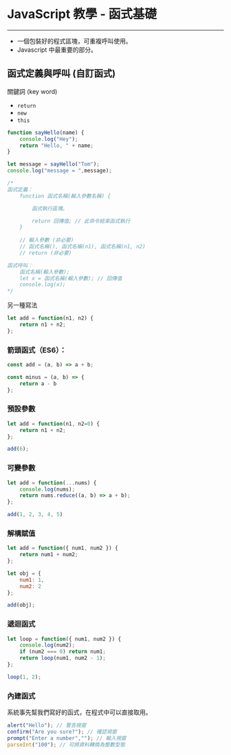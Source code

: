 # JavaScript 教學 - 函式基礎


---

* 一個包裝好的程式區塊，可重複呼叫使用。
* Javascript 中最重要的部分。

## 函式定義與呼叫 (自訂函式)
關鍵詞 (key word)
* `return`
* `new`
* `this`
```js
function sayHello(name) {
    console.log("Hey");
    return "Hello, " + name;
}

let message = sayHello("Tom");
console.log("message = ",message);

/*
函式定義：
    function 函式名稱(輸入參數名稱) {

        函式執行區塊。

        return 回傳值; // 此命令結束函式執行
    }
    
    // 輸入參數 (非必要) 
    // 函式名稱(), 函式名稱(n1), 函式名稱(n1, n2)
    // return (非必要)

函式呼叫：
    函式名稱(輸入參數);
    let x = 函式名稱(輸入參數); // 回傳值
    console.log(x);
*/
```

另一種寫法
```js
let add = function(n1, n2) {
	return n1 + n2;
};
```

### 箭頭函式（ES6）：

```js
const add = (a, b) => a + b;

const minus = (a, b) => {
    return a - b
};
```

### 預設參數
```js
let add = function(n1, n2=0) {
	return n1 + n2;
};

add(6);
```

### 可變參數
```js
let add = function(...nums) {
    console.log(nums);
	return nums.reduce((a, b) => a + b);
};

add(1, 2, 3, 4, 5)
```

### 解構賦值
```js
let add = function({ num1, num2 }) {
	return num1 + num2;
};

let obj = {
    num1: 1,
    num2: 2
};

add(obj);
```

### 遞迴函式
```js
let loop = function({ num1, num2 }) {
	console.log(num2);    
    if (num2 === 0) return num1;
    return loop(num1, num2 - 1);
};

loop(1, 2);
```

### 內建函式
系統事先幫我們寫好的函式，在程式中可以直接取用。
```js
alert("Hello"); // 警告視窗
confirm("Are you sure?"); // 確認視窗
prompt("Enter a number",""); // 輸入視窗
parseInt("100"); // 可將資料轉換為整數型態
```


